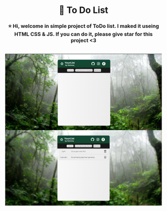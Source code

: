 <h1 align="center"> 📓 To Do List</h1>
<h3 align="center"> ⭐ Hi, welcome in simple project of ToDo list. I maked it useing HTML CSS & JS. If you can do it, please give star for this project <3</h3>
  </br>
<img align="center" src="css/ss1.png" >
  </br>
<img align="center" src="css/ss2.png" >
